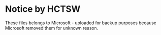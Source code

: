 # Notice by HCTSW

These files belongs to Microsoft - uploaded for backup purposes because Microsoft removed them for unknown reason.
